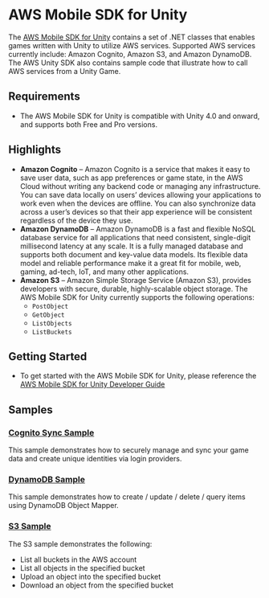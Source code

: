# AWS Mobile SDK for Unity 
The [AWS Mobile SDK for Unity](http://aws.amazon.com/mobile/sdk/) contains a set of .NET classes that enables games written with Unity to utilize AWS services. Supported AWS services currently include: Amazon Cognito, Amazon S3, and Amazon DynamoDB. The AWS Unity SDK also contains sample code that illustrate how to call AWS services from a Unity Game. 

## Requirements

* The AWS Mobile SDK for Unity is compatible with Unity 4.0 and onward, and supports both Free and Pro versions.

## Highlights

* **Amazon Cognito** – Amazon Cognito is a service that makes it easy to save user data, such as app preferences or game state, in the AWS Cloud without writing any backend code or managing any infrastructure. You can save data locally on users’ devices allowing your applications to work even when the devices are offline. You can also synchronize data across a user’s devices so that their app experience will be consistent regardless of the device they use.
* **Amazon DynamoDB** – Amazon DynamoDB is a fast and flexible NoSQL database service for all applications that need consistent, single-digit millisecond latency at any scale. It is a fully managed database and supports both document and key-value data models. Its flexible data model and reliable performance make it a great fit for mobile, web, gaming, ad-tech, IoT, and many other applications.
* **Amazon S3** – Amazon Simple Storage Service (Amazon S3), provides developers with secure, durable, highly-scalable object storage. The AWS Mobile SDK for Unity currently supports the following operations:
  * `PostObject`
  * `GetObject`
  * `ListObjects`
  * `ListBuckets`

## Getting Started

* To get started with the AWS Mobile SDK for Unity, please reference the [AWS Mobile SDK for Unity Developer Guide](http://docs.aws.amazon.com/mobile/sdkforunity/developerguide)

## Samples

### [Cognito Sync Sample](https://github.com/awslabs/aws-sdk-unity-samples)

This sample demonstrates how to securely manage and sync your game data and create unique identities via login providers.

### [DynamoDB Sample](https://github.com/awslabs/aws-sdk-unity-samples)
This sample demonstrates how to create / update / delete / query items using DynamoDB Object Mapper.

### [S3 Sample](https://github.com/awslabs/aws-sdk-unity-samples)

The S3 sample demonstrates the following:

* List all buckets in the AWS account
* List all objects in the specified bucket
* Upload an object into the specified bucket
* Download an object from the specified bucket

